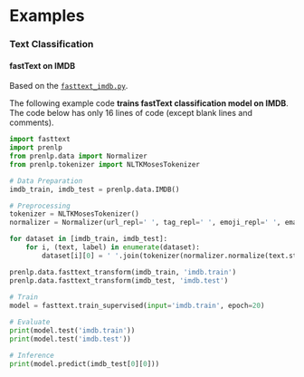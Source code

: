 # Examples

### Text Classification

#### fastText on IMDB
Based on the [`fasttext_imdb.py`](https://github.com/lyeoni/prenlp/blob/master/examples/fasttext_imdb.py).

The following example code **trains fastText classification model on IMDB**.
The code below has only 16 lines of code (except blank lines and comments).

```python
import fasttext
import prenlp
from prenlp.data import Normalizer
from prenlp.tokenizer import NLTKMosesTokenizer

# Data Preparation
imdb_train, imdb_test = prenlp.data.IMDB()

# Preprocessing
tokenizer = NLTKMosesTokenizer()
normalizer = Normalizer(url_repl=' ', tag_repl=' ', emoji_repl=' ', email_repl=' ', tel_repl=' ')

for dataset in [imdb_train, imdb_test]:
    for i, (text, label) in enumerate(dataset):
        dataset[i][0] = ' '.join(tokenizer(normalizer.normalize(text.strip()))) # both

prenlp.data.fasttext_transform(imdb_train, 'imdb.train')
prenlp.data.fasttext_transform(imdb_test, 'imdb.test')
         
# Train
model = fasttext.train_supervised(input='imdb.train', epoch=20)

# Evaluate
print(model.test('imdb.train'))
print(model.test('imdb.test'))

# Inference
print(model.predict(imdb_test[0][0]))
```